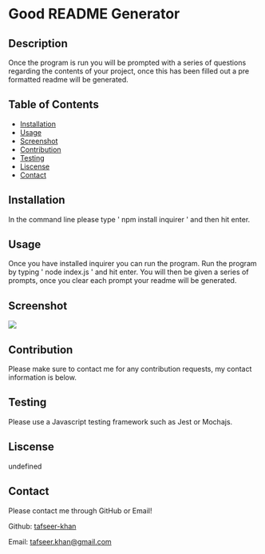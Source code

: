 # Good README Generator

## Description
Once the program is run you will be prompted with a series of questions regarding the contents of your project, once this has been filled out a pre formatted readme will be generated.

## Table of Contents
- [Installation](#installation)
- [Usage](#usage)
- [Screenshot](#screenshot)
- [Contribution](#contribution)
- [Testing](#testing)
- [Liscense](#liscense)
- [Contact](#contact)

## Installation
In the command line please type ' npm install inquirer ' and then hit enter.

## Usage 
Once you have installed inquirer you can run the program. Run the program by typing ' node index.js ' and hit enter. You will then be given a series of prompts, once you clear each prompt your readme will be generated.

## Screenshot
<img src="C:\Users\Taffy\OneDrive\Documents\School\UT Austin Coding Boot Camp\Homework\Homework-7\Good_ReadME_Generator\Assets\README Screenshot.png">

## Contribution
Please make sure to contact me for any contribution requests, my contact information is below. 

## Testing 
Please use a Javascript testing framework such as Jest or Mochajs.

## Liscense
undefined

## Contact
Please contact me through GitHub or Email!


Github: [tafseer-khan](https://github.com/tafseer-khan)


Email: [tafseer.khan@gmail.com](mailto:tafseer.khan@gmail.com)
